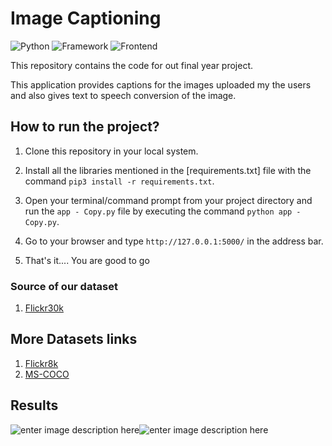 
# Image Captioning

![Python](https://img.shields.io/badge/Python-3.8-blueviolet)
![Framework](https://img.shields.io/badge/Framework-Flask-red)
![Frontend](https://img.shields.io/badge/Frontend-HTML/CSS/JS-green)



This repository contains the code for out final year project.

This application provides captions for the images uploaded my the users and also gives text to speech conversion of the image.





## How to run the project?

1. Clone this repository in your local system.
3. Install all the libraries mentioned in the [requirements.txt]  file with the command `pip3 install -r requirements.txt`.

5. Open your terminal/command prompt from your project directory and run the `app - Copy.py` file by executing the command `python app - Copy.py`.
6. Go to your browser and type `http://127.0.0.1:5000/` in the address bar.
7. That's it.... You are good to go

### Source of our dataset

1. [Flickr30k](https://www.kaggle.com/datasets/adityajn105/flickr30k)

## More Datasets links 
1. [Flickr8k](https://www.kaggle.com/datasets/adityajn105/flickr8k)
2. [MS-COCO](https://cocodataset.org/#home)
## Results
![enter image description here](https://i.ibb.co/2vRwVV2/ss-t0-4.png)![enter image description here](https://i.ibb.co/zR9PCCG/ss-t0-6.png)

